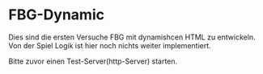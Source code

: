# FBG-Dynamic

Dies sind die ersten Versuche FBG mit dynamishcen HTML zu entwickeln.
Von der Spiel Logik ist hier noch nichts weiter implementiert.

Bitte zuvor einen Test-Server(http-Server) starten.